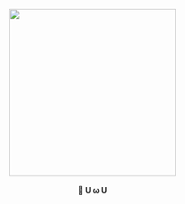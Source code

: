 <!-- Pixel Octocat U ω U -->
<p align="center"><img width="300" height="300" src="https://i.imgur.com/la69ZAg.gif/300/300"><br><br> 🌼 <b> U ω U </b></p><br/></br></br>

<!-- 
Most Used Languages loolll 
<p align="center">
<img src="https://metrics.lecoq.io/Fasilisleet?template=classic&base.header=0&base.activity=0&base.community=0&base.repositories=0&base.metadata=0&languages=8&config.timezone=America%2FLos_Angeles&config.animated=true">
</p>
-->

<!--
**Fasilisleet/Fasilisleet** is a ✨ _special_ ✨ repository because its `README.md` (this file) appears on your GitHub profile.

Here are some ideas to get you started:

- 🔭 I’m currently working on ...
- 🌱 I’m currently learning ...
- 👯 I’m looking to collaborate on ...
- 🤔 I’m looking for help with ...
- 💬 Ask me about ...
- 📫 How to reach me: ...
- 😄 Pronouns: ...
- ⚡ Fun fact: ...
-->
